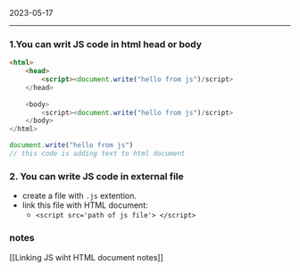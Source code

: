 
2023-05-17

-----

### 1.**You can writ JS code in html head or body** 

``` html
<html> 
	<head>
		<script><document.write("hello from js")/script>
	</head>
	
	<body>
		<script><document.write("hello from js")/script>
	</body>
</html>
```

``` js
document.write("hello from js")
// this code is adding text to html document
```

### 2. You can write JS code in external file
- create a file with `.js` extention.
- link this file with HTML document:
	- `<script src='path of js file'> </script>`


### notes
[[Linking JS wiht HTML document notes]]